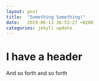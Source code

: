 ```yaml
---
layout: post
title:  "Something Something!"
date:   2019-06-13 16:53:27 +0200
categories: jekyll update
---
```


# I have a header

And so forth and so forth 
